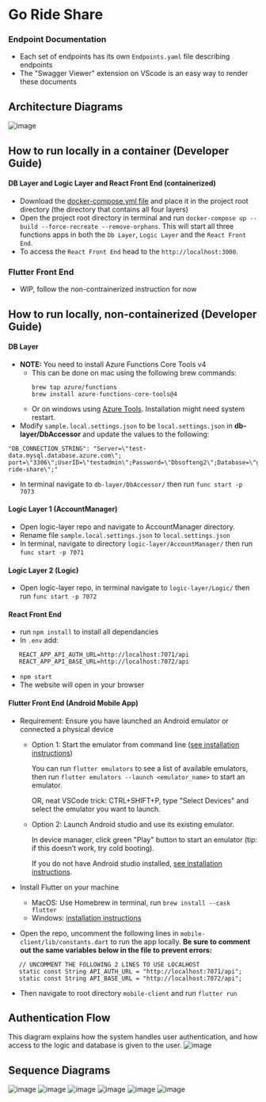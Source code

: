 # Go Ride Share

### Endpoint Documentation
- Each set of endpoints has its own `Endpoints.yaml` file describing endpoints
- The "Swagger Viewer" extension on VScode is an easy way to render these documents

## Architecture Diagrams
![image](../diagrams/Cloud_Architecture.jpeg)

## How to run locally in a container (Developer Guide)
#### DB Layer and Logic Layer and React Front End (containerized)
- Download the [docker-compose.yml file](https://github.com/Go-Ride-Share/.github/blob/main/docker-compose.yml) and place it in the project root directory (the directory that contains all four layers)
- Open the project root directory in terminal and run `docker-compose up --build --force-recreate --remove-orphans`. This will start all three functions apps in both the `Db Layer`, `Logic Layer` and the `React Front End`.
- To access the `React Front End` head to the `http://localhost:3000`.

### Flutter Front End
- WIP, follow the non-contrainerized instruction for now
  
## How to run locally, non-containerized (Developer Guide)

#### DB Layer
- **NOTE:** You need to install Azure Functions Core Tools v4
   - This can be done on mac using the following brew commands:
     ```
     brew tap azure/functions
     brew install azure-functions-core-tools@4
     ```
   - Or on windows using [Azure Tools](https://learn.microsoft.com/en-us/azure/azure-functions/functions-run-local?tabs=windows%2Cisolated-process%2Cnode-v4%2Cpython-v2%2Chttp-trigger%2Ccontainer-apps&pivots=programming-language-csharp#install-the-azure-functions-core-tools:~:text=quickstart%20article.-,Install%20the%20Azure%20Functions%20Core%20Tools,-The%20recommended%20way). Installation might need system restart.
- Modify `sample.local.settings.json` to be `local.settings.json` in **db-layer/DbAccessor** and update the values to the following:
```
"DB_CONNECTION_STRING": "Server=\"test-data.mysql.database.azure.com\"; port=\"3306\";UserID=\"testadmin\";Password=\"Dbsofteng2\";Database=\"go-ride-share\";"
```
-  In terminal navigate to `db-layer/DbAccessor/` then run `func start -p 7073`

#### Logic Layer 1 (AccountManager)
- Open logic-layer repo and navigate to AccountManager directory.
- Rename file `sample.local.settings.json` to `local.settings.json`
- In terminal, navigate to directory `logic-layer/AccountManager/` then run `func start -p 7071`

#### Logic Layer 2 (Logic)

- Open logic-layer repo, in terminal navigate to  `logic-layer/Logic/` then run `func start -p 7072`

#### React Front End
- run `npm install` to install all dependancies
- In `.env` add:
```
   REACT_APP_API_AUTH_URL=http://localhost:7071/api
   REACT_APP_API_BASE_URL=http://localhost:7072/api
```
- `npm start`
- The website will open in your browser

#### Flutter Front End (Android Mobile App)
- Requirement: Ensure you have launched an Android emulator or connected a physical device
   - Option 1: Start the emulator from command line ([see installation instructions](https://developer.android.com/studio/run/emulator-commandline)) 

      You can run `flutter emulators` to see a list of available emulators, then run `flutter emulators --launch <emulator_name>` to start an emulator.

      OR, neat VSCode trick: CTRL+SHIFT+P, type "Select Devices" and select the emulator you want to launch.   
      
   - Option 2: Launch Android studio and use its existing emulator. 
    
      In device manager, click green "Play" button to start an emulator (tip: if this doesn’t work, try cold booting).

      If you do not have Android studio installed, [see installation instructions](https://developer.android.com/studio).

- Install Flutter on your machine
   - MacOS: Use Homebrew in terminal, run `brew install --cask flutter`
   - Windows: [installation instructions](https://docs.flutter.dev/get-started/install/windows/mobile#install-the-flutter-sdk)

- Open the repo, uncomment the following lines in `mobile-client/lib/constants.dart` to run the app locally. **Be sure to comment out the same variables below in the file to prevent errors:**
```
   // UNCOMMENT THE FOLLOWING 2 LINES TO USE LOCALHOST
   static const String API_AUTH_URL = "http://localhost:7071/api";
   static const String API_BASE_URL = "http://localhost:7072/api";
```
 - Then navigate to root directory `mobile-client` and run `flutter run`

## Authentication Flow
This diagram explains how the system handles user authentication, and how access to the logic and database is given to the user.
![image](../diagrams/UserAuthenticationFlow.png)

## Sequence Diagrams
![image](../diagrams/Signup-user.png)
![image](../diagrams/Login-user.png)
![image](../diagrams/Get-user.png)
![image](../diagrams/Edit-user.png)
![image](../diagrams/Create-Update-Post.png)
![image](../diagrams/Get-Posts.png)
